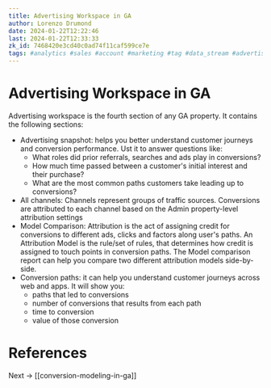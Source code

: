 ```yaml
---
title: Advertising Workspace in GA
author: Lorenzo Drumond
date: 2024-01-22T12:22:46
last: 2024-01-22T12:33:33
zk_id: 7468420e3cd40c0ad74f11caf599ce7e
tags: #analytics #sales #account #marketing #tag #data_stream #advertising #google #filters #data #workspace #property #mobile #real_time #website #reports #ga4
---
```



# Advertising Workspace in GA
Advertising workspace is the fourth section of any GA property. It contains the following sections:
- Advertising snapshot: helps you better understand customer journeys and conversion performance. Ust it to answer questions like:
  - What roles did prior referrals, searches and ads play in conversions?
  - How much time passed between a customer's initial interest and their purchase?
  - What are the most common paths customers take leading up to conversions?
- All channels: Channels represent groups of traffic sources. Conversions are attributed to each channel based on the Admin property-level attribution settings
- Model Comparison: Attribution is the act of assigning credit for conversions to different ads, clicks and factors along user's paths. An Attribution Model is the rule/set of rules, that determines how credit is assigned to touch points in conversion paths. The Model comparison report can help you compare two different attribution models side-by-side.
- Conversion paths: it can help you understand customer journeys across web and apps. It will show you:
  - paths that led to conversions
  - number of conversions that results from each path
  - time to conversion
  - value of those conversion



# References

Next -> [[conversion-modeling-in-ga]]

